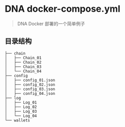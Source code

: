 # DNA docker-compose.yml
> DNA Docker 部署的一个简单例子

## 目录结构

```
├── chain
│   ├── Chain_01
│   ├── Chain_02
│   ├── Chain_03
│   └── Chain_04
├── config
│   ├── config_01.json
│   ├── config_02.json
│   ├── config_03.json
│   ├── config_04.json
├── log
│   ├── Log_01
│   ├── Log_02
│   ├── Log_03
│   └── Log_04
└── wallets

```
